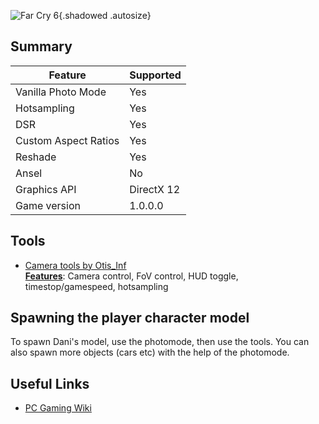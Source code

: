 ![Far Cry 6](Images\fc6_header.png "Shot by IronGauntlet"){.shadowed .autosize}

## Summary

Feature | Supported
--|--
Vanilla Photo Mode | Yes
Hotsampling | Yes
DSR | Yes
Custom Aspect Ratios | Yes
Reshade | Yes
Ansel | No
Graphics API | DirectX 12
Game version | 1.0.0.0
 
## Tools

* [Camera tools by Otis_Inf](https://patreon.com/Otis_Inf)  
**[Features](https://opm.fransbouma.com/Cameras/farcry6.htm)**: Camera control, FoV control, HUD toggle, timestop/gamespeed, hotsampling


## Spawning the player character model

To spawn Dani's model, use the photomode, then use the tools. You can also spawn more objects (cars etc) with the help of the photomode.

## Useful Links

* [PC Gaming Wiki](https://pcgamingwiki.com/wiki/Far_Cry_6)